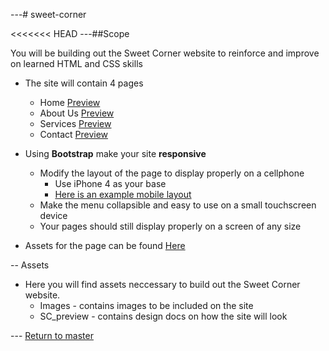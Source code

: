 ---# sweet-corner

<<<<<<< HEAD
---##Scope

You will be building out the Sweet Corner website to reinforce and improve on learned HTML and CSS skills 
- The site will contain 4 pages
	- Home <a href="https://github.com/Learning-Fuze/sweet-corner/blob/assets/SC_Preview/home.png?raw=true" target="_blank">Preview</a>
	- About Us <a href="https://github.com/Learning-Fuze/sweet-corner/blob/assets/SC_Preview/about-us.png?raw=true" target="_blank">Preview</a>
	- Services <a href="https://github.com/Learning-Fuze/sweet-corner/blob/assets/SC_Preview/services.png?raw=true" target="_blank">Preview</a>
	- Contact <a href="https://github.com/Learning-Fuze/sweet-corner/blob/assets/SC_Preview/contact.png?raw=true" target="_blank">Preview</a>
- Using **Bootstrap** make your site **responsive**
	- Modify the layout of the page to display properly on a cellphone 
		- Use iPhone 4 as your base
		- <a href="https://github.com/Learning-Fuze/sweet-corner/blob/assets/SC_Preview/sc-mobile.png?raw=true" target="_blank">Here is an example mobile layout</a>
	- Make the menu collapsible and easy to use on a small touchscreen device
	- Your pages should still display properly on a screen of any size  

- Assets for the page can be found <a href="https://github.com/Learning-Fuze/sweet-corner/tree/assets" target="_blank">Here</a>
 
-- Assets

- Here you will find assets neccessary to build out the Sweet Corner website.
	- Images - contains images to be included on the site
	- SC_preview - contains design docs on how the site will look

--- <a href="https://github.com/Learning-Fuze/sweet-corner/tree/master">Return to master</a>

